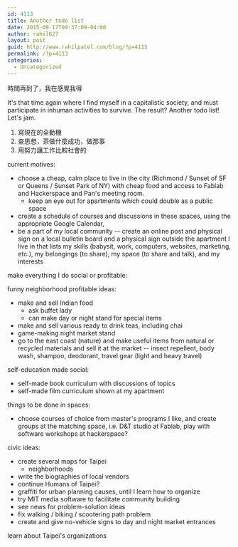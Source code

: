 ```yaml
---
id: 4113
title: Another todo list
date: 2015-09-17T09:37:09-04:00
author: rahil627
layout: post
guid: http://www.rahilpatel.com/blog/?p=4113
permalink: /?p=4113
categories:
  - Uncategorized
---
```

時間再到了，我在感覺我得

It's that time again where I find myself in a capitalistic society, and must participate in inhuman activities to survive. The result? Another todo list! Let's jam.

1. 寫現在的全動機
2. 查思想，茶做什麼成功，做那事
3. 用努力讓工作比較社會的

current motives:
- choose a cheap, calm place to live in the city (Richmond / Sunset of SF or Queens / Sunset Park of NY) with cheap food and access to Fablab and Hackerspace and Pan's meeting room.
  - keep an eye out for apartments which could double as a public space
- create a schedule of courses and discussions in these spaces, using the appropriate Google Calendar,
- be a part of my local community -- create an online post and physical sign on a local bulletin board and a physical sign outside the apartment I live in that lists my skills (babysit, work, computers, websites, marketing, etc.), my belongings (to share), my space (to share and talk), and my interests

make everything I do social or profitable:

funny neighborhood profitable ideas:
- make and sell Indian food
  - ask buffet lady
  - can make day or night stand for special items
- make and sell various ready to drink teas, including chai
- game-making night market stand
- go to the east coast (nature) and make useful items from natural or recycled materials and sell it at the market -- insect repellent, body wash, shampoo, deodorant, travel gear (light and heavy travel)

self-education made social:
- self-made book curriculum with discussions of topics
- self-made film curriculum shown at my apartment

things to be done in spaces:
- choose courses of choice from master's programs I like, and create groups at the matching space, i.e. D&T studio at Fablab, play with software workshops at hackerspace?

civic ideas:
- create several maps for Taipei
  - neighborhoods
- write the biographies of local vendors
- continue Humans of Taipei?
- graffiti for urban planning causes, until I learn how to organize
- try MIT media software to facilitate community building
- see news for problem-solution ideas
- fix walking / biking / scootering path problem
- create and give no-vehicle signs to day and night market entrances

learn about Taipei's organizations

